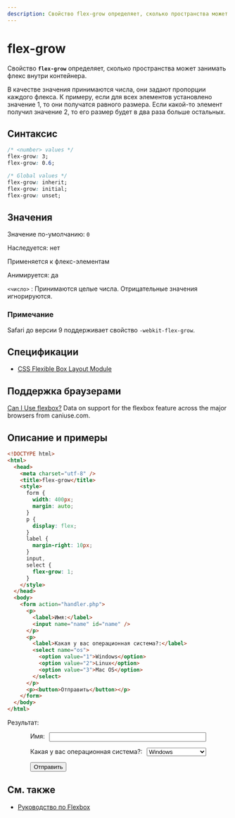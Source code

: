 ```yaml
---
description: Свойство flex-grow определяет, сколько пространства может занимать флекс внутри контейнера
---
```


# flex-grow

Свойство **`flex-grow`** определяет, сколько пространства может занимать флекс внутри контейнера.

В качестве значения принимаются числа, они задают пропорции каждого флекса. К примеру, если для всех элементов установлено значение 1, то они получатся равного размера. Если какой-то элемент получил значение 2, то его размер будет в два раза больше остальных.

## Синтаксис

```css
/* <number> values */
flex-grow: 3;
flex-grow: 0.6;

/* Global values */
flex-grow: inherit;
flex-grow: initial;
flex-grow: unset;
```

## Значения

Значение по-умолчанию: `0`

Наследуется: нет

Применяется к флекс-элементам

Анимируется: да

`<число>`
: Принимаются целые числа. Отрицательные значения игнорируются.

### Примечание

Safari до версии 9 поддерживает свойство `-webkit-flex-grow`.

## Спецификации

- [CSS Flexible Box Layout Module](https://www.w3.org/TR/css-flexbox/#propdef-flex-grow)

## Поддержка браузерами

<p class="ciu_embed" data-feature="flexbox" data-periods="future_1,current,past_1,past_2">
  <a href="http://caniuse.com/#feat=flexbox">Can I Use flexbox?</a> Data on support for the flexbox feature across the major browsers from caniuse.com.
</p>

## Описание и примеры

```html
<!DOCTYPE html>
<html>
  <head>
    <meta charset="utf-8" />
    <title>flex-grow</title>
    <style>
      form {
        width: 400px;
        margin: auto;
      }
      p {
        display: flex;
      }
      label {
        margin-right: 10px;
      }
      input,
      select {
        flex-grow: 1;
      }
    </style>
  </head>
  <body>
    <form action="handler.php">
      <p>
        <label>Имя:</label>
        <input name="name" id="name" />
      </p>
      <p>
        <label>Какая у вас операционная система?:</label>
        <select name="os">
          <option value="1">Windows</option>
          <option value="2">Linux</option>
          <option value="3">Mac OS</option>
        </select>
      </p>
      <p><button>Отправить</button></p>
    </form>
  </body>
</html>
```

Результат:

<style>
.example form {
width: 400px;
margin: auto;
}
.example p {
display: flex;
}
.example label {
margin-right: 10px;
}
.example input,
.example select {
flex-grow: 1;
}
</style>

<div class="example">
<form action="handler.php">
<p>
<label>Имя:</label>
<input name="name" id="name">
</p>
<p>
<label>Какая у вас операционная система?:</label>
<select name="os">
<option value="1">Windows</option>
<option value="2">Linux</option>
<option value="3">Mac OS</option>
</select>
</p>
<p><button>Отправить</button></p>
</form>
</div>

## См. также

- [Руководство по Flexbox](flex-guide/flex-1.md)
